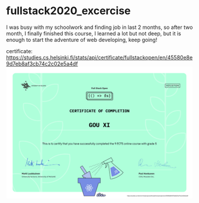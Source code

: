 # fullstack2020_excercise

I was busy with my schoolwork and finding job in last 2 months, so after two month, I finally finished this course, I learned a lot but not deep, but it is enough to start the adventure of web developing, keep going!

certificate:
https://studies.cs.helsinki.fi/stats/api/certificate/fullstackopen/en/45580e8e9d7eb8af3cb74c2c02e5a4df
![Certifacate](./certificate-fullstack.png)
